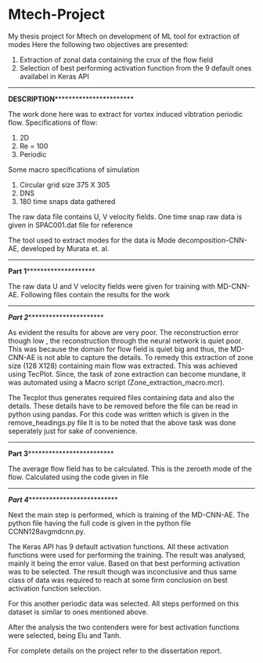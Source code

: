 # Mtech-Project
My thesis project for Mtech on development of ML tool for extraction of modes
Here the following two objectives are presented:

1. Extraction of zonal data containing the crux of the flow field
2. Selection of best performing activation function from the 9 default ones availabel in Keras API
    


**********************************************************************************
************************DESCRIPTION***********************************************

The work done here was to extract for vortex induced vibtration periodic flow. 
Specifications of flow: 
1. 2D
2. Re = 100
3. Periodic

Some macro specifications of simulation
1. Circular grid size 375 X 305
2. DNS
3. 180 time snaps data gathered


The raw data file contains U, V velocity fields. One time snap raw data is given in SPAC001.dat file 
for reference

The tool used to extract modes for the data is Mode decomposition-CNN-AE, developed by Murata et. al. 



**********************************************************************************
****************************Part 1************************************************

The raw data U and V velocity fields were given for training with MD-CNN-AE. Following files contain the 
results for the work




**********************************************************************************
***************************Part 2*************************************************

As evident the results for above are very poor. The reconstruction error though low , the reconstruction 
through the neural network is quiet poor. This was because the domain for flow field is quiet big and
thus, the MD-CNN-AE is not able to capture the details. 
    To remedy this extraction of zone size (128 X128) containing  main flow was extracted. This was 
achieved using TecPlot. Since, the task of zone extraction can become mundane, it was automated using 
a Macro script (Zone_extraction_macro.mcr).

The Tecplot thus generates required files containing data and also the details. These details have to 
be removed before the file can be read in python using pandas. For this code was written which is given in the
remove_headings.py file
    It is to be noted that the above task was done seperately just for sake of convenience.
    
    
***********************************************************************************
**************************Part 3***************************************************
 
 The average flow field has to be calculated. This is the zeroeth mode of the flow. Calculated using the code 
 given in file
 
 
 
 **********************************************************************************
 *************************Part 4***************************************************
 
 Next the main step is performed, which is training of the MD-CNN-AE. The python file having the full code is given in the
 python file CCNN128avgmdcnn.py. 
 
 The Keras API has 9 default activation functions. All these activation functions were used for performing the training. 
 The result was analysed, mainly it being the error value. Based on that best performing activation was to be selected. 
 The result though was inconclusive and thus same class of data was required to reach at some firm conclusion on best activation 
 function selection. 
 
 For this another periodic data was selected. All steps performed on this dataset is similar to ones mentioned above.  
 
 After the analysis the two contenders were for best activation functions were selected, being Elu and Tanh. 
 
 For complete details on the project refer to the dissertation report. 







